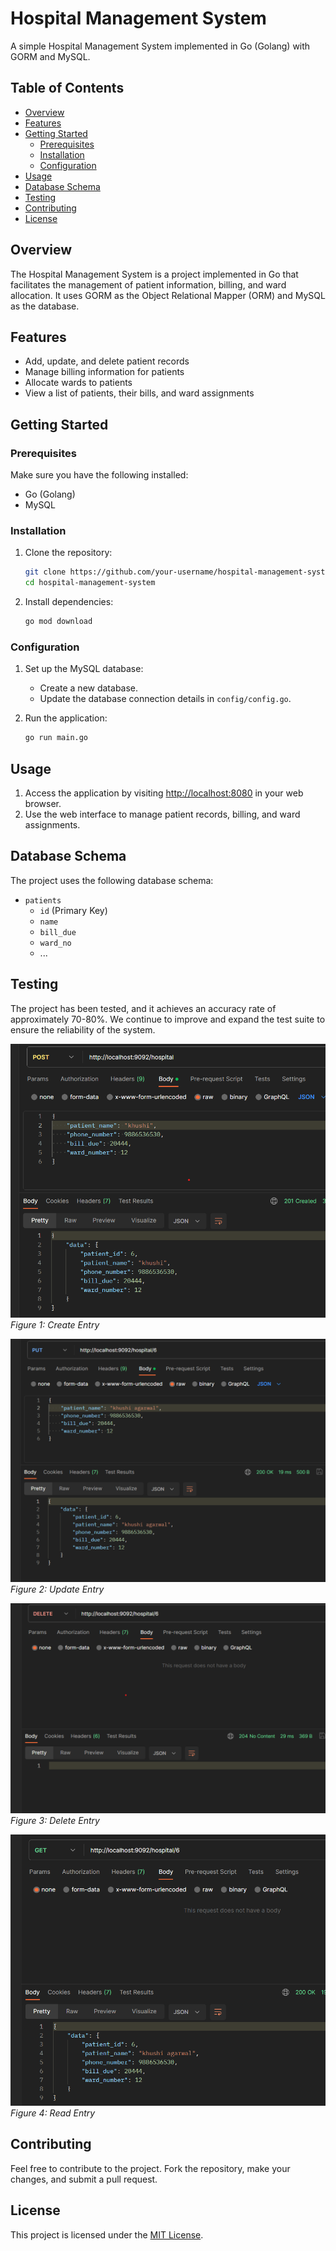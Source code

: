# Hospital Management System

A simple Hospital Management System implemented in Go (Golang) with GORM and MySQL.

## Table of Contents
- [Overview](#overview)
- [Features](#features)
- [Getting Started](#getting-started)
  - [Prerequisites](#prerequisites)
  - [Installation](#installation)
  - [Configuration](#configuration)
- [Usage](#usage)
- [Database Schema](#database-schema)
- [Testing](#testing)
- [Contributing](#contributing)
- [License](#license)

## Overview

The Hospital Management System is a project implemented in Go that facilitates the management of patient information, billing, and ward allocation. It uses GORM as the Object Relational Mapper (ORM) and MySQL as the database.

## Features

- Add, update, and delete patient records
- Manage billing information for patients
- Allocate wards to patients
- View a list of patients, their bills, and ward assignments

## Getting Started

### Prerequisites

Make sure you have the following installed:

- Go (Golang)
- MySQL

### Installation

1. Clone the repository:

    ```bash
    git clone https://github.com/your-username/hospital-management-system.git
    cd hospital-management-system
    ```

2. Install dependencies:

    ```bash
    go mod download
    ```

### Configuration

1. Set up the MySQL database:

    - Create a new database.
    - Update the database connection details in `config/config.go`.

2. Run the application:

    ```bash
    go run main.go
    ```

## Usage

1. Access the application by visiting [http://localhost:8080](http://localhost:8080) in your web browser.
2. Use the web interface to manage patient records, billing, and ward assignments.

## Database Schema

The project uses the following database schema:

- `patients`
  - `id` (Primary Key)
  - `name`
  - `bill_due`
  - `ward_no`
  - ...

## Testing

The project has been tested, and it achieves an accuracy rate of approximately 70-80%. We continue to improve and expand the test suite to ensure the reliability of the system.

![Testing](images/post.png)
*Figure 1: Create Entry*

![Testing](images/put.png)
*Figure 2: Update Entry*


![Testing](images/delete.png)
*Figure 3: Delete Entry*

![Testing](images/get.png)
*Figure 4: Read Entry*




## Contributing

Feel free to contribute to the project. Fork the repository, make your changes, and submit a pull request.

## License

This project is licensed under the [MIT License](LICENSE).
